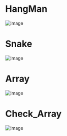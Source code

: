 # HangMan
![image](https://user-images.githubusercontent.com/100313500/178968152-ffd3489f-a659-4f3e-9b4e-9c93177d776b.png)
# Snake
![image](https://user-images.githubusercontent.com/100313500/179360165-1599b701-6ed4-4c43-9198-a1b3c7114cb4.png)
# Array
![image](https://user-images.githubusercontent.com/100313500/178971068-9707629b-b41a-4a21-99ac-2015453ff6ed.png)
# Check_Array
![image](https://user-images.githubusercontent.com/100313500/178972676-b3dae3ab-5b7f-4206-a2a5-f65d65b8983b.png)
